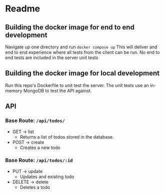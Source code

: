 # Readme

## Building the docker image for end to end development

Navigate up one directory and run `docker compose up`
This will deliver and end to end experience where all tests from the client can
be run. No end to end tests are included in the server unit tests

## Building the docker image for local development

Run this repo's Dockerfile to unit test the server.
The unit tests use an in-memory MongoDB to test the API against.

## API

### Base Route: `/api/todos/`

- GET -> list
  - Returns a list of todos stored in the database.
- POST -> create
  - Creates a new todo

### Base Route: `/api/todos/:id`

- PUT -> update
  - Updates and existing todo
- DELETE -> delete
  - Deletes a todo
